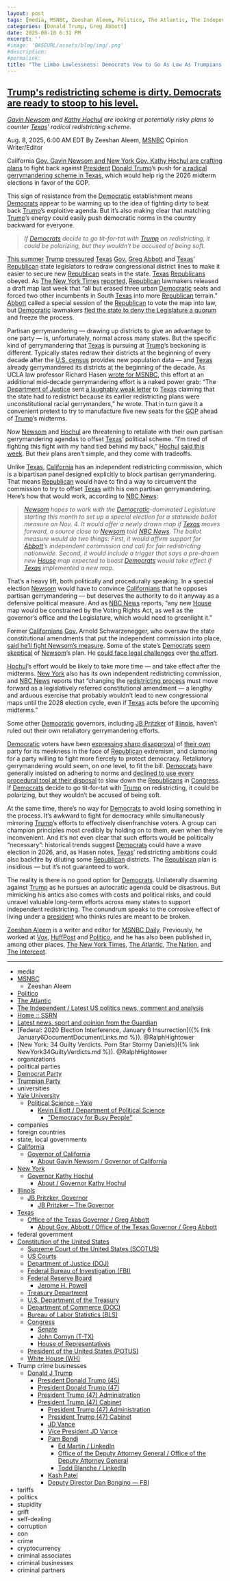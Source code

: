 ```yaml
---
layout: post
tags: [media, MSNBC, Zeeshan Aleem, Politico, The Atlantic, The Independent / Latest US politics news comment and analysis, Home  –  –  SSRN, Latest news sport and opinion from the Guardian, Federal –  2020 Election Interference January 6 Insurrection. @RalphHightower, New York –  34 Guilty Verdicts. Porn Star Stormy Daniels. @RalphHightower, organizations, political parties, Democrat Party, Trumpian Party, universities, Yale University, Political Science – Yale, Kevin Elliott / Department of Political Science, “Democracy for Busy People”, companies, foreign countries, state local governments, California, Governor of California, About Gavin Newsom / Governor of California, New York, Governor Kathy Hochul, About / Governor Kathy Hochul, Illinois, JB Pritzker Governor, JB Pritzker – The Governor, Texas, Office of the Texas Governor / Greg Abbott, About Gov. Abbott / Office of the Texas Governor / Greg Abbott, federal government, Constitution of the United States, Supreme Court of the United States (SCOTUS), US Courts, Department of Justice (DOJ), Federal Bureau of Investigation (FBI), Federal Reserve Board, Jerome H. Powell, Treasury Department, U.S. Department of the Treasury, Department of Commerce (DOC), Bureau of Labor Statistics (BLS), Congress, Senate, John Cornyn (T-TX), House of Representatives, President of the United States (POTUS), White House (WH), Trump crime businesses, Donald J Trump, President Donald Trump (45), President Donald Trump (47), President Trump (47) Administration, President Trump (47) Cabinet, President Trump (47) Administration, President Trump (47) Cabinet, JD Vance, Vice President JD Vance, Pam Bondi, Ed Martin / LinkedIn, Office of the Deputy Attorney General / Office of the Deputy Attorney General, Todd Blanche / LinkedIn, Kash Patel, Deputy Director Dan Bongino — FBI, tariffs, politics, stupidity, grift, self-dealing, corruption, con artist , crime, cryptocurrency, criminal associates, criminal businesses, criminal partners]
categories: [Donald Trump, Greg Abbott]
date: 2025-08-10 6:31 PM
excerpt: ''
#image: 'BASEURL/assets/blog/img/.png'
#description:
#permalink:
title: "The Limbo Lowlessness: Democrats Vow to Go As Low As Trumpians to Gain House Majority in 2026"
---
```



## [Trump's redistricting scheme is dirty. Democrats are ready to stoop to his level.](https://www.msnbc.com/opinion/msnbc-opinion/trump-texas-redistricting-democrats-california-newsom-hochul-rcna223530)

*[Gavin Newsom](https://www.gov.ca.gov/about/) and [Kathy Hochul](https://www.governor.ny.gov/) are looking at potentially risky plans to counter [Texas](https://www.texas.gov/)' radical redistricting scheme.*

Aug. 8, 2025, 6:00 AM EDT
By Zeeshan Aleem, [MSNBC](https://www.msnbc.com/) Opinion Writer/Editor

California [Gov. Gavin Newsom and New York Gov. Kathy Hochul are crafting plans](https://www.nbcnews.com/politics/2026-election/democrats-plans-redistricting-retaliate-texas-republicans-legal-rcna223128) to fight back against [President](https://www.whitehouse.gov/) [Donald Trump](https://www.donaldjtrump.com/)’s push for [a radical gerrymandering scheme in Texas](https://www.msnbc.com/opinion/msnbc-opinion/trump-texas-redistricting-map-congress-voters-rcna223094), which would help rig the 2026 midterm elections in favor of the GOP.

This sign of resistance from the [Democratic](https://www.democrats.org/) establishment means [Democrats](https://www.democrats.org/) appear to be warming up to the idea of fighting dirty to beat back [Trump](https://www.donaldjtrump.com/)’s exploitive agenda. But it’s also making clear that matching [Trump](https://www.donaldjtrump.com/)’s energy could easily push democratic norms in the country backward for everyone.

> *If [Democrats](https://www.democrats.org/) decide to go tit-for-tat with [Trump](https://www.donaldjtrump.com/) on redistricting, it could be polarizing, but they wouldn’t be accused of being soft.*

[This summer](https://www.nytimes.com/2025/06/09/us/politics/trump-texas-redistricting.html) [Trump](https://www.donaldjtrump.com/) [pressured](https://www.nytimes.com/2025/08/02/us/politics/texas-redistricting-democrats-republicans-midterms.html) [Texas](https://www.texas.gov/) [Gov.](https://gov.texas.gov/) [Greg Abbott](https://gov.texas.gov/governor-abbott) and [Texas](https://www.texas.gov/)’ [Republican](https://www.gop.com/) state legislators to redraw congressional district lines to make it easier to secure new [Republican](https://www.gop.com/) seats in the state. [Texas](https://www.texas.gov/) [Republicans](https://www.gop.com/) obeyed. As [The New York Times](https://www.nytimes.com/) [reported](https://www.nytimes.com/2025/08/02/us/politics/texas-redistricting-democrats-republicans-midterms.html), [Republican](https://www.gop.com/) lawmakers released a draft map last week that “all but erased three urban [Democratic](https://www.democrats.org/) seats and forced two other incumbents in South [Texas](https://www.texas.gov/) into more [Republican](https://www.gop.com/) terrain.” [Abbott](https://gov.texas.gov/governor-abbott) called a special session of the [Republican](https://www.gop.com/) to vote the map into law, but [Democratic](https://www.democrats.org/) lawmakers [fled the state to deny the Legislature a quorum](https://www.msnbc.com/rachel-maddow-show/maddowblog/texas-democrats-leave-state-hope-derail-republicans-radical-redistrict-rcna222836) and freeze the process.

Partisan gerrymandering — drawing up districts to give an advantage to one party — is, unfortunately, normal across many states. But the specific kind of gerrymandering that [Texas](https://www.texas.gov/) is pursuing at [Trump](https://www.donaldjtrump.com/)’s beckoning is different. Typically states redraw their districts at the beginning of every decade after the [U.S. census](https://www.census.gov/) provides new population data — and [Texas](https://www.texas.gov/) already gerrymandered its districts at the beginning of the decade. As UCLA law professor Richard Hasen [wrote for MSNBC](https://www.msnbc.com/opinion/msnbc-opinion/trump-texas-redistricting-map-congress-voters-rcna223094), this effort at an additional mid-decade gerrymandering effort is a naked power grab: “The [Department of Justice](https://www.justice.gov/) sent [a laughably weak letter](https://papers.ssrn.com/sol3/papers.cfm?abstract_id=5371287) to [Texas](https://www.texas.gov/) claiming that the state had to redistrict because its earlier redistricting plans were unconstitutional racial gerrymanders,” he wrote. That in turn gave it a convenient pretext to try to manufacture five new seats for the [GOP](https://www.gop.com/) ahead of [Trump](https://www.donaldjtrump.com/)’s midterms.

Now [Newsom](https://www.gov.ca.gov/about/) and [Hochul](https://www.governor.ny.gov/) are threatening to retaliate with their own partisan gerrymandering agendas to offset [Texas](https://www.texas.gov/)’ political scheme. “I’m tired of fighting this fight with my hand tied behind my back,” [Hochul](https://www.governor.ny.gov/) [said this week](https://www.politico.com/newsletters/new-york-playbook-pm/2025/08/04/hochul-tells-dems-to-play-dirty-00492129). But their plans aren’t simple, and they come with tradeoffs.

Unlike [Texas](https://www.texas.gov/), [California](https://www.ca.gov/) has an independent redistricting commission, which is a bipartisan panel designed explicitly to block partisan gerrymandering. That means [Republican](https://www.gop.com/) would have to find a way to circumvent the commission to try to offset [Texas](https://www.texas.gov/) with his own partisan gerrymandering. Here’s how that would work, according to [NBC News](https://www.nbcnews.com/):

> *[Newsom](https://www.gov.ca.gov/about/) hopes to work with the [Democratic](https://www.democrats.org/)-dominated Legislature starting this month to set up a special election for a statewide ballot measure on Nov. 4. It would offer a newly drawn map if [Texas](https://www.texas.gov/) moves forward, a source close to [Newsom](https://www.gov.ca.gov/about/) told [NBC News](https://www.nbcnews.com/). The ballot measure would do two things: First, it would affirm support for [Abbott](https://gov.texas.gov/governor-abbott)’s independent commission and call for fair redistricting nationwide. Second, it would include a trigger that says a pre-drawn new [House](https:/%www.house.gov/) map expected to boost [Democrats](https://www.democrats.org/) would take effect if [Texas](https://www.texas.gov/) implemented a new map.*

That’s a heavy lift, both politically and procedurally speaking. In a special election [Newsom](https://www.gov.ca.gov/about/) would have to convince [Californians](https://www.ca.gov/) that he opposes partisan gerrymandering — but deserves the authority to do it anyway as a defensive political measure. And as [NBC News](https://www.nbcnews.com/) reports, “any new [House](https://www.house.gov/) map would be constrained by the Voting Rights Act, as well as the governor’s office and the Legislature, which would need to greenlight it.”

Former [Californians](https://www.ca.gov/) [Gov.](https://www.gov.ca.gov%) Arnold Schwarzenegger, who oversaw the state constitutional amendments that put the independent commission into place, [said he’ll fight Newsom’s measure](https://www.politico.com/news/2025/08/04/schwarzenegger-newsom-redistricting-00493418). Some of the state’s [Democrats](https://www.democrats.org/) [seem skeptical](https://www.theguardian.com/us-news/2025/jul/17/california-newsom-texas-voter-maps) of [Newsom](https://www.gov.ca.gov/about/)’s plan. He [could face legal challenges](https://www.theguardian.com/us-news/2025/jul/17/california-newsom-texas-voter-maps) over [the effort](https://calmatters.org/politics/2025/07/gavin-newsom-redistricting/).

[Hochul](https://www.governor.ny.gov/)’s effort would be likely to take more time — and take effect after the midterms. [New York](https://www.ny.gov/) also has its own independent redistricting commission, and [NBC News](https://www.nbcnews.com/) reports that “changing the [redistricting process](https://www.nbcnews.com/politics/2026-election/new-york-democrats-unveil-decade-redistricting-scheme-targeting-future-rcna221811) must move forward as a legislatively referred constitutional amendment — a lengthy and arduous exercise that probably wouldn’t lead to new congressional maps until the 2028 election cycle, even if [Texas](https://www.texas.gov/) acts before the upcoming midterms.”

Some other [Democratic](https://www.democrats.org/) governors, including [JB Pritzker](https://gov.illinois.gov/about/the-governor.html) of [Illinois](https://www.illinois.gov/), haven’t ruled out their own retaliatory gerrymandering efforts.

[Democratic](https://www.democrats.org/) voters have been [expressing sharp disapproval](https://www.msnbc.com/opinion/msnbc-opinion/democrats-polls-approval-trump-schumer-rcna193431) of [their own](https://www.the-independent.com/news/world/americas/us-politics/jb-pritzker-gerrymandering-illinois-trump-b2802719.html) party for its meekness in the face of [Republican](https://www.gop.com/) extremism, and clamoring for a party willing to fight more fiercely to protect democracy. Retaliatory gerrymandering would seem, on one level, to fit the bill. [Democrats](https://www.democrats.org/) have generally insisted on adhering to norms and [declined to use every procedural tool at their disposal](https://www.msnbc.com/opinion/msnbc-opinion/senate-democrats-rules-trump-agenda-filibuster-rcna192147) to slow down the [Republicans](https://www.gop.com/) in [Congress](https://www.congress.gov/). If [Democrats](https://www.democrats.org/) decide to go tit-for-tat with [Trump](https://www.donaldjtrump.com/) on redistricting, it could be polarizing, but they wouldn’t be accused of being soft.

At the same time, there’s no way for [Democrats](https://www.democrats.org/) to avoid losing something in the process. It’s awkward to fight for democracy while simultaneously mirroring [Trump](https://www.donaldjtrump.com/)’s efforts to effectively disenfranchise voters. A group can champion principles most credibly by holding on to them, even when they’re inconvenient. And it’s not even clear that such efforts would be politically “necessary”: historical trends suggest [Democrats](https://www.democrats.org/) could have a wave election in 2026, and, as Hasen notes, [Texas](https://www.texas.gov/)’ redistricting ambitions could also backfire by diluting some [Republican](https://www.gop.com/) districts. The [Republican](https://www.gop.com/) plan is insidious — but it’s not guaranteed to work.

The reality is there is no good option for [Democrats](https://www.democrats.org/). Unilaterally disarming against [Trump](https://www.donaldjtrump.com/) as he pursues an autocratic agenda could be disastrous. But mimicking his antics also comes with costs and political risks, and could unravel valuable long-term efforts across many states to support independent redistricting. The conundrum speaks to the corrosive effect of living under a [president](https://www.whitehouse.gov/) who thinks rules are meant to be broken.

[Zeeshan Aleem](https://www.msnbc.com/author/zeeshan-aleem-ncpn1235332) is a writer and editor for [MSNBC Daily](https://www.msnbc.com/). Previously, he worked at [Vox](https://www.vox.com/), [HuffPost](https://www.huffpost.com/) and [Politico](https://www.politico.com/), and he has also been published in, among other places, [The New York Times](https://www.nytimes.com/), [The Atlantic](https://www.theatlantic.com/), [The Nation](https://www.thenation.com/), and [The Intercept](https://theintercept.com/).

----
- media
- [MSNBC](https://www.msnbc.com/)
    - Zeeshan Aleem
- [Politico](https://www.politico.com/)
- [The Atlantic](https://www.theatlantic.com/) 
- [The Independent / Latest US politics news, comment and analysis](https://www.independent.co.uk/)
- [Home :: SSRN](https://www.ssrn.com/index.cfm/en/)
- [Latest news, sport and opinion from the Guardian](https://www.theguardian.com/)
- [Federal: 2020 Election Interference, January 6 Insurrection]({% link January6DocumentDocumentLinks.md %}). @RalphHightower
- [New York: 34 Guilty Verdicts. Porn Star Stormy Daniels]({% link NewYork34GuiltyVerdicts.md %}). @RalphHightower
- organizations 
- political parties 
- [Democrat Party](https://www.democrats.org/)
- [Trumpian Party](https://www.gop.com/)
- universities 
- [Yale University](https://www.yale.edu/)
    - [Political Science – Yale](https://politicalscience.yale.edu/)
        - [Kevin Elliott / Department of Political Science](https://politicalscience.yale.edu/people/kevin-elliott)
            - ["Democracy for Busy People"](https://press.uchicago.edu/ucp/books/book/chicago/D/bo194847654.html)
- companies 
- foreign countries
- state, local governments
- [California](https://www.ca.gov/)
    - [Governor of California](https://www.gov.ca.gov/)
        - [About Gavin Newsom / Governor of California](https://www.gov.ca.gov/about/)
- [New York](https://www.ny.gov/)
    - [Governor Kathy Hochul](https://www.governor.ny.gov/)
        - [About / Governor Kathy Hochul](https://www.governor.ny.gov/about-governor-hochul)
- [Illinois](https://www.illinois.gov/)
    - [JB Pritzker, Governor](https://gov.illinois.gov/)
        - [JB Pritzker – The Governor](https://gov.illinois.gov/about/the-governor.html)
- [Texas](https://www.texas.gov/) 
    - [Office of the Texas Governor / Greg Abbott](https://gov.texas.gov/)
        - [About Gov. Abbott / Office of the Texas Governor / Greg Abbott]()
- federal government 
- [Constitution of the United States](https://constitution.congress.gov/)
    - [Supreme Court of the United States (SCOTUS)](https://www.supremecourt.gov/)
    - [US Courts](https://www.uscourts.gov/)
    - [Department of Justice (DOJ)](https://www.justice.gov/)
    - [Federal Bureau of Investigation (FBI)](https://www.fbi.gov/)
    - [Federal Reserve Board](https://www.federalreserve.gov/)
        - [Jerome H. Powell](https://www.federalreserve.gov/aboutthefed/bios/board/powell.htm)
    - [Treasury Department](https://home.treasury.gov/)
    - [U.S. Department of the Treasury](https://home.treasury.gov/)
    - [Department of Commerce (DOC)](https://www.commerce.gov/)
    - [Bureau of Labor Statistics (BLS)](https://www.bls.gov/)
    - [Congress](https://www.congress.gov/)
        - [Senate](https://www.senate.gov/)
        - [John Cornyn (T-TX)](https://www.cornyn.senate.gov/)
        - [House of Representatives](https://www.house.gov/)
    - [President of the United States (POTUS)](https://www.whitehouse.gov/)
    - [White House (WH)](https://www.whitehouse.gov/)
- Trump crime businesses 
    - [Donald J Trump](https://www.donaldjtrump.com/)
         - [President Donald Trump (45)](https://trumpwhitehouse.archives.gov/)
        - [President Donald Trump (47)](https://www.whitehouse.gov/administration/donald-j-trump/)
        - [President Trump (47) Administration](https://www.whitehouse.gov/administration/)
        - [President Trump (47) Cabinet](https://www.whitehouse.gov/administration/the-cabinet/)
            - [President Trump (47) Administration](https://www.whitehouse.gov/administration/)
            - [President Trump (47) Cabinet](https://www.whitehouse.gov/administration/the-cabinet/)
            - [JD Vance](https://www.linkedin.com/in/jd-vance-770a9047/)
            - [Vice President JD Vance](https://www.whitehouse.gov/administration/jd-vance/)
            - [Pam Bondi](https://www.justice.gov/ag/staff-profile/meet-attorney-general)
                - [Ed Martin / LinkedIn](https://www.linkedin.com/in/edmartinjr/)
                - [Office of the Deputy Attorney General / Office of the Deputy Attorney General](https://www.justice.gov/dag)
                - [Todd Blanche / LinkedIn](https://www.linkedin.com/in/toddblanche/)
            - [Kash Patel](https://www.fbi.gov/about/leadership-and-structure/director-patel)
            - [Deputy Director Dan Bongino — FBI](https://www.fbi.gov/about/leadership-and-structure/deputy-director-dan-bongino)
- tariffs
- politics
- stupidity
- grift
- self-dealing
- corruption
- con
- crime
- cryptocurrency 
- criminal associates
- criminal businesses
- criminal partners
